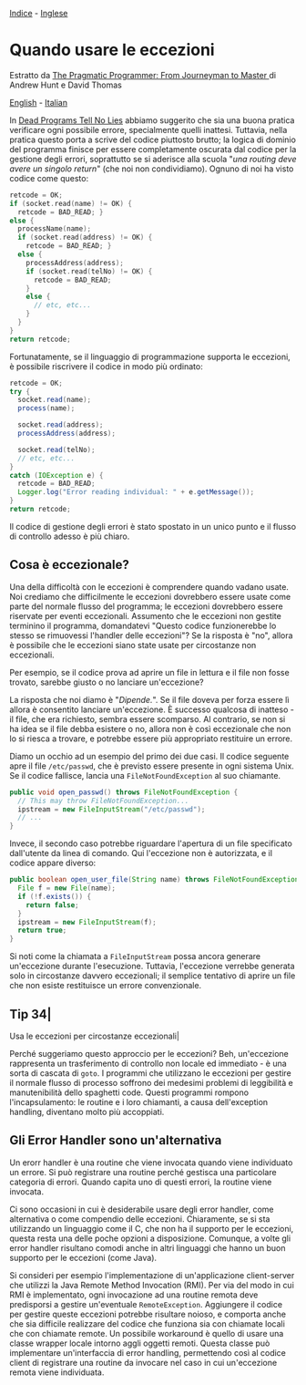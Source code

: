 [Indice](../../README-italian.md) - [Inglese](README.md)
# Quando usare le eccezioni


Estratto da [The Pragmatic Programmer: From Journeyman to Master ](http://www.amazon.it/The-Pragmatic-Programmer-Journeyman-Master/dp/020161622X) di Andrew Hunt e David Thomas

[English](README.md) - [Italian](README-italian.md)

In [Dead Programs Tell No Lies](../DeadProgramsTellNoLies/README-italian.md) abbiamo suggerito che sia una buona pratica verificare ogni possibile errore, specialmente quelli inattesi. Tuttavia, nella pratica questo porta a scrive del codice piuttosto brutto; la logica di dominio del programma finisce per essere completamente oscurata dal codice per la gestione degli errori, soprattutto se si aderisce alla scuola "*una routing deve avere un singolo return*" (che noi non condividiamo). Ognuno di noi ha visto codice come questo:

```c
retcode = OK;
if (socket.read(name) != OK) {
  retcode = BAD_READ; }
else {
  processName(name);
  if (socket.read(address) != OK) {
    retcode = BAD_READ; }
  else {
    processAddress(address);
    if (socket.read(telNo) != OK) {
      retcode = BAD_READ;
    }
    else {
      // etc, etc...
    }
  }
}
return retcode;
```

Fortunatamente, se il linguaggio di programmazione supporta le eccezioni, è possibile riscrivere il codice in modo più ordinato:

```java
retcode = OK;
try {
  socket.read(name);
  process(name);

  socket.read(address);
  processAddress(address);

  socket.read(telNo);
  // etc, etc...
}
catch (IOException e) {
  retcode = BAD_READ;
  Logger.log("Error reading individual: " + e.getMessage());
}
return retcode;
```

Il codice di gestione degli errori è stato spostato in un unico punto e il flusso di controllo adesso è più chiaro.


## Cosa è eccezionale?

Una della difficoltà con le eccezioni è comprendere quando vadano usate. Noi crediamo che difficilmente le eccezioni dovrebbero essere usate come parte del normale flusso del programma; le eccezioni dovrebbero essere riservate per eventi eccezionali. Assumento che le eccezioni non gestite terminino il programma, domandatevi "Questo codice funzionerebbe lo stesso se rimuovessi l'handler delle eccezioni"? Se la risposta è "no", allora è possibile che le eccezioni siano state usate per circostanze non eccezionali.

Per esempio, se il codice prova ad aprire un file in lettura e il file non fosse trovato, sarebbe giusto o no lanciare un'eccezione?

La risposta che noi diamo è "*Dipende.*". Se il file doveva per forza essere lì allora è consentito lanciare un'eccezione. È successo qualcosa di inatteso - il file, che era richiesto, sembra essere scomparso. Al contrario, se non si ha idea se il file debba esistere o no, allora non è così eccezionale che non lo si riesca a trovare, e potrebbe essere più appropriato restituire un errore.

Diamo un occhio ad un esempio del primo dei due casi. Il codice seguente apre il file `/etc/passwd`, che è previsto essere presente in ogni sistema Unix. Se il codice fallisce, lancia una `FileNotFoundException` al suo chiamante.

```java
public void open_passwd() throws FileNotFoundException {
  // This may throw FileNotFoundException...
  ipstream = new FileInputStream("/etc/passwd");
  // ...
}
```

Invece, il secondo caso potrebbe riguardare l'apertura di un file specificato dall'utente da linea di comando. Qui l'eccezione non è autorizzata, e il codice appare diverso:

```java
public boolean open_user_file(String name) throws FileNotFoundException {
  File f = new File(name);
  if (!f.exists()) {
    return false;
  }
  ipstream = new FileInputStream(f);
  return true;
}
```

Si noti come la chiamata a `FileInputStream` possa ancora generare un'eccezione durante l'esecuzione. Tuttavia, l'eccezione verrebbe generata solo in circostanze davvero eccezionali; il semplice tentativo di aprire un file che non esiste restituisce un errore convenzionale.


Tip 34|
------
Usa le eccezioni per circostanze eccezionali|

Perché suggeriamo questo approccio per le eccezioni? Beh, un'eccezione rappresenta un trasferimento di controllo non locale ed immediato - è una sorta di cascata di `goto`. I programmi che utilizzano le eccezioni per gestire il normale flusso di processo soffrono dei medesimi problemi di leggibilità e manutenibilità dello spaghetti code. Questi programmi rompono l'incapsulamento: le routine e i loro chiamanti, a causa dell'exception handling, diventano molto più accoppiati.

## Gli Error Handler sono un'alternativa

Un erorr handler è una routine che viene invocata quando viene individuato un errore. Si può registrare una routine perché gestisca una particolare categoria di errori. Quando capita uno di questi errori, la routine viene invocata.

Ci sono occasioni in cui è desiderabile usare degli error handler, come alternativa o come compendio delle eccezioni. Chiaramente, se si sta utilizzando un linguaggio come il C, che non ha il supporto per le eccezioni, questa resta una delle poche opzioni a disposizione. Comunque, a volte gli error handler risultano comodi anche in altri linguaggi che hanno un buon supporto per le eccezioni (come Java).

Si consideri per esempio l'implementazione di un'applicazione client-server che utilizzi la Java Remote Method Invocation (RMI). Per via del modo in cui RMI è implementato, ogni invocazione ad una routine remota deve predisporsi a gestire un'eventuale `RemoteException`. Aggiungere il codice per gestire queste eccezioni potrebbe risultare noioso, e comporta anche che sia difficile realizzare del codice che funziona sia con chiamate locali che con chiamate remote. Un possibile workaround è quello di usare una classe wrapper locale intorno aggli oggetti remoti. Questa classe può implementare un'interfaccia di error handling, permettendo così al codice client di registrare una routine da invocare nel caso in cui un'eccezione remota viene individuata.

